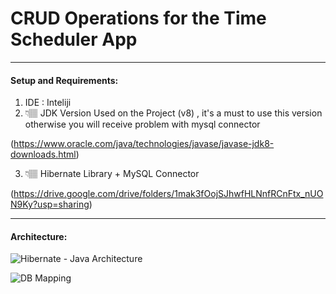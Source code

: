 # CRUD Operations for the Time Scheduler App

---

#### Setup and Requirements:

1. IDE : Inteliji
2. 👇🏽 JDK Version Used on the Project (v8) , it's a must to use this version otherwise you will receive problem with mysql connector 

(https://www.oracle.com/java/technologies/javase/javase-jdk8-downloads.html)

3. 👇🏽 Hibernate Library + MySQL Connector 

(https://drive.google.com/drive/folders/1mak3fOojSJhwfHLNnfRCnFtx_nUON9Ky?usp=sharing)

---

#### Architecture:

![Hibernate - Java Architecture](https://s3.us-west-2.amazonaws.com/secure.notion-static.com/ecae2524-ee22-446a-b8dd-49fbd67eb63c/DB_App_Architecture.png?X-Amz-Algorithm=AWS4-HMAC-SHA256&X-Amz-Credential=AKIAT73L2G45O3KS52Y5%2F20210201%2Fus-west-2%2Fs3%2Faws4_request&X-Amz-Date=20210201T012146Z&X-Amz-Expires=86400&X-Amz-Signature=75cadad93e6870f3b45bc5ce9929050228607993dba023bcb49fb273f6cd73eb&X-Amz-SignedHeaders=host&response-content-disposition=filename%20%3D%22DB_App_Architecture.png%22)


![DB Mapping](https://s3.us-west-2.amazonaws.com/secure.notion-static.com/c9305398-77ba-443d-a261-17a7a9342235/DB-Mapping.png?X-Amz-Algorithm=AWS4-HMAC-SHA256&X-Amz-Credential=AKIAT73L2G45O3KS52Y5%2F20210201%2Fus-west-2%2Fs3%2Faws4_request&X-Amz-Date=20210201T015507Z&X-Amz-Expires=86400&X-Amz-Signature=a4519b3dbe7d878de9941ba29b4564392ae95a40d06376a7d2a0aca4ea6d2850&X-Amz-SignedHeaders=host&response-content-disposition=filename%20%3D%22DB-Mapping.png%22) 
